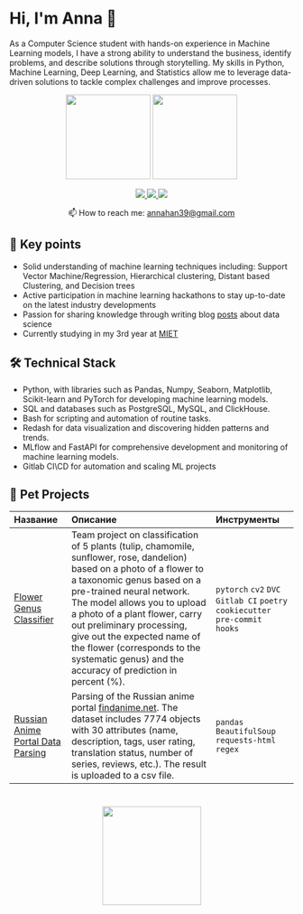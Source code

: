 # Hi, I'm Anna 👋
As a Computer Science student with hands-on experience in Machine Learning models, I have a strong ability to understand the business, identify problems, and describe solutions through storytelling. My skills in Python, Machine Learning, Deep Learning, and Statistics allow me to leverage data-driven solutions to tackle complex challenges and improve processes.

<p align='center'>
   <a href="https://github-readme-stats-dmdz.vercel.app/api?username=ankhanhi&show_icons=true&count_private=true"><img
           height=150
           src="https://github-readme-stats-dmdz.vercel.app/api?username=ankhanhi&show_icons=true&count_private=true"/></a>
   <a href="https://github.com/ankhanhi/github-readme-stats"><img
           height=150
           src="https://github-readme-stats-dmdz.vercel.app/api/top-langs/?username=ankhanhi&layout=compact"/></a>
</p>

<p align='center'>
   <a href="https://www.linkedin.com/in/ankhanhi/">
       <img src="https://img.shields.io/badge/linkedin-%230077B5.svg?&style=for-the-badge&logo=linkedin&logoColor=white"/>
   </a>
   <a href="https://t.me/ankhanhi">
       <img src="https://img.shields.io/badge/Telegram-2CA5E0?style=for-the-badge&logo=telegram&logoColor=white"/>
   </a>
   <a href="[https://wa.me/?text=%D0%9F%D1%80%D0%B8%D0%B2%D0%B5%D1%82!%20%F0%9F%91%8B](https://wtsp.cc/79991217735)">
       <img src="https://img.shields.io/badge/WhatsApp-009560?style=for-the-badge&logo=whatsapp&logoColor=white"/>
   </a>
<p align='center'>
   📫 How to reach me: <a href='mailto:annahan39@gmail.com'>annahan39@gmail.com</a>
</p>


## 🔑 Key points
*   Solid understanding of machine learning techniques including: Support Vector Machine/Regression, Hierarchical clustering, Distant based Clustering, and Decision trees
*   Active participation in machine learning hackathons to stay up-to-date on the latest industry developments
*   Passion for sharing knowledge through writing blog [posts](https://habr.com/ru/users/Kyvakh/) about data science
*   Сurrently studying in my 3rd year at [MIET](https://www.miet.ru/) 

## 🛠 Technical Stack
* Python, with libraries such as Pandas, Numpy, Seaborn, Matplotlib, Scikit-learn and PyTorch for developing machine learning models.
* SQL and databases such as PostgreSQL, MySQL, and ClickHouse.
* Bash for scripting and automation of routine tasks.
* Redash for data visualization and discovering hidden patterns and trends.
* MLflow and FastAPI for comprehensive development and monitoring of machine learning models.
* Gitlab CI\CD for automation and scaling ML projects

## 🍜 Pet Projects
| Название | Описание | Инструменты | 
| :---------------------- | :---------------------- | :---------------------- |
| [Flower Genus Classifier](https://gitlab.com/AlexeyKulikov_ololo/mlops_flowers) | Team project on classification of 5 plants (tulip, chamomile, sunflower, rose, dandelion) based on a photo of a flower to a taxonomic genus based on a pre-trained neural network. The model allows you to upload a photo of a plant flower, carry out preliminary processing, give out the expected name of the flower (corresponds to the systematic genus) and the accuracy of prediction in percent (%). | `pytorch` `cv2` `DVC` `Gitlab CI` `poetry` `cookiecutter` `pre-commit hooks` |
| [Russian Anime Portal Data Parsing](https://github.com/ankhanhi/russian-anime-dataset) | Parsing of the Russian anime portal [findanime.net](https://findanime.net). The dataset includes 7774 objects with 30 attributes (name, description, tags, user rating, translation status, number of series, reviews, etc.). The result is uploaded to a csv file. | `pandas` `BeautifulSoup` `requests-html` `regex` |

<div align="center" style="margin: 40px 0">
   <a href="https://github.com/ankhanhi/github-profile-views-counter">
       <img width="175px" src="https://komarev.com/ghpvc/?username=ankhanhi&color=DE002D">
   </a>
</div>
